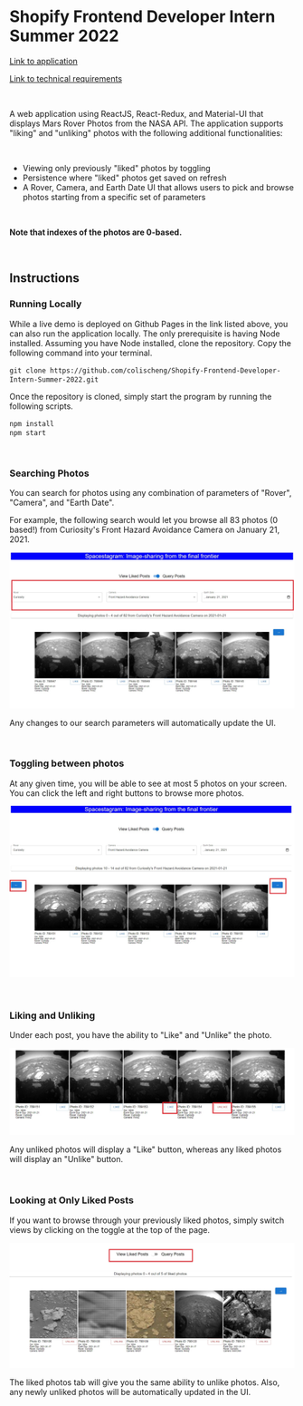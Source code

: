 # Shopify Frontend Developer Intern Summer 2022

[Link to application](https://colischeng.github.io/Shopify-Frontend-Developer-Intern-Summer-2022)

[Link to technical requirements](https://docs.google.com/document/d/1ICu8X_DHYePf6wIA4cJuTM-fLy0atd5eNjKCfkXC3hw/edit#heading=h.cny9umcsnqqn)

<br />

A web application using ReactJS, React-Redux, and Material-UI that displays Mars Rover Photos from the NASA API. The application supports "liking" and "unliking" photos with the following additional functionalities:

<br />

- Viewing only previously "liked" photos by toggling
- Persistence where "liked" photos get saved on refresh
- A Rover, Camera, and Earth Date UI that allows users to pick and browse photos starting from a specific set of parameters

<br/>

**Note that indexes of the photos are 0-based.**

<br />

## Instructions

### Running Locally

While a live demo is deployed on Github Pages in the link listed above, you can also run the application locally. The only prerequisite is having Node installed. Assuming you have Node installed, clone the repository. Copy the following command into your terminal.

```
git clone https://github.com/colischeng/Shopify-Frontend-Developer-Intern-Summer-2022.git
```

Once the repository is cloned, simply start the program by running the following scripts.

```
npm install
npm start
```

<br/>

### Searching Photos

You can search for photos using any combination of parameters of "Rover", "Camera", and "Earth Date".

For example, the following search would let you browse all 83 photos (0 based!) from Curiosity's Front Hazard Avoidance Camera on January 21, 2021.

![](images/searching.jpg)

Any changes to our search parameters will automatically update the UI.

<br/>

### Toggling between photos

At any given time, you will be able to see at most 5 photos on your screen. You can click the left and right buttons to browse more photos.

![](images/browsing.jpg)

<br/>

### Liking and Unliking

Under each post, you have the ability to "Like" and "Unlike" the photo.

![](images/like_unlike.jpg)

Any unliked photos will display a "Like" button, whereas any liked photos will display an "Unlike" button.

<br/>

### Looking at Only Liked Posts

If you want to browse through your previously liked photos, simply switch views by clicking on the toggle at the top of the page.

![](images/liked_only.jpg)

The liked photos tab will give you the same ability to unlike photos. Also, any newly unliked photos will be automatically updated in the UI.
